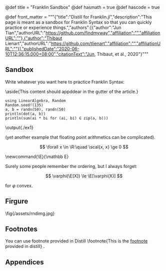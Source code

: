 @def title = "Franklin Sandbox"
@def hasmath = true
@def hascode = true

@def front_matter = """{"title":"Distill for Franklin.jl","description":"This page is meant as a sandbox for Franklin Syntax so that you can quickly practice or experience things.","authors":[{"author":"Jun Tian","authorURL":"https://github.com/findmyway","affiliation":"","affiliationURL":""},{"author":"Thibaut Lienart","authorURL":"https://github.com/tlienart","affiliation":"","affiliationURL":""}],"publishedDate":"2020-06-10T12:36:15.000+08:00","citationText":"Jun, Thibaut, et al., 2020"}"""

<!-- TODO: -->
<!-- \toc -->

## Sandbox

Write whatever you want here to practice Franklin Syntax:

\aside{This content should appddear in the gutter of the article.}

```julia:./ex1
using LinearAlgebra, Random
Random.seed!(135)
a, b = randn(50), randn(50)
println(dot(a, b))
println(sum(ai * bi for (ai, bi) ∈ zip(a, b)))
```

\output{./ex1}

(yet another example that floating point arithmetics can be complicated).

$$ \forall x \in \R:\quad \scal{x, x} \ge 0 $$

\newcommand{\E}{\mathbb E}

Surely some people remember the ordering, but I always forget:

$$ \varphi(\E[X]) \le \E[\varphi(X)] $$

for $\varphi$ convex.

## Firgure

\fig{/assets/rndimg.jpg}

## Footnotes

You can use footnote provided in Distill \footnote{This is the [footnote]() provided in distill} .

## Appendices

